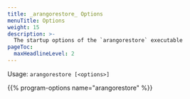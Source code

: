 ```yaml
---
title: _arangorestore_ Options
menuTitle: Options
weight: 15
description: >-
  The startup options of the `arangorestore` executable
pageToc:
  maxHeadlineLevel: 2
---
```

Usage: `arangorestore [<options>]`

{{% program-options name="arangorestore" %}}
